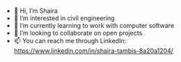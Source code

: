 - 👋 Hi, I’m Shaira
- 👀 I’m interested in civil engineering
- 🌱 I’m currently learning to work with computer software
- 💞️ I’m looking to collaborate on open projects
- 📫 You can reach me through LinkedIn: https://www.linkedin.com/in/shaira-tambis-8a20a1204/

<!---
ShairaTambis/ShairaTambis is a ✨ special ✨ repository because its `README.md` (this file) appears on your GitHub profile.
You can click the Preview link to take a look at your changes.
--->

